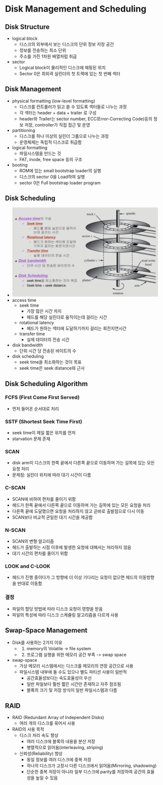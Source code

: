 # Disk Management and Scheduling
## Disk Structure
- logical block
  - 디스크의 외부에서 보는 디스크의 단위 정보 저장 공간
  - 정보를 전송하는 최소 단위
  - 주소를 가진 1차원 배열처럼 취급
- sector
  - Logical block이 물리적인 디스크에 매핑된 위치
  - Sector 0은 최외곽 실린더의 첫 트랙에 있는 첫 번째 섹터

## Disk Management
- physical formatting (low-level formatting)
  - 디스크를 컨트롤러가 읽고 쓸 수 있도록 섹터들로 나누는 과정
  - 각 섹터는 header + data + trailer 로 구성
  - header와 Trailer는 sector number, ECC(Error-Correcting Code)등의 정보 저장, controller가 직접 접근 및 운영
- partitioning
  - 디스크를 하나 이상의 실린더 그룹으로 나누는 과정
  - 운영체제는 독립적 디스크로 취급함
- logical formatting
  - 파일시스템을 만드는 것
  - FAT, inode, free space 등의 구조
- booting
  - ROM에 있는 small bootstrap loader의 실행
  - 디스크의 sector 0을 Load하여 실행
  - sector 0은 Full bootstrap loader program

## Disk Scheduling
- ![fig1](./img/12-Fig1.png)
- access time
  - seek time
    - 가장 많은 시간 차지
    - 헤드를 해당 실린더로 움직이는데 걸리는 시간
  - rotational latency
    - 헤드가 원하는 섹터에 도달하기까지 걸리는 회전지연시간
  - transfer time
    - 실제 데이터의 전송 시간
- disk bandwidth
  - 단위 시간 당 전송된 바이트의 수
- disk scheduling
  - seek time을 최소화하는 것이 목표
  - seek time은 seek distance와 근사

## Disk Scheduling Algorithm
### FCFS (First Come First Served)
- 먼저 들어온 순서대로 처리

### SSTF (Shortest Seek Time First)
- seek time이 제일 짧은 위치를 먼저
- starvation 문제 존재

### SCAN
- disk arm이 디스크의 한쪽 끝에서 다른쪽 끝으로 이동하며 가는 길목에 있는 모든 요청 처리
- 문제점: 실린더 위치에 따라 대기 시간이 다름

### C-SCAN
- SCAN에 비하여 편차를 줄이기 위함
- 헤드가 한쪽 끝에서 다른쪽 끝으로 이동하며 가는 길목에 있는 모든 요청을 처리
- 다른쪽 끝에 도달했으면 요청을 처리하지 않고 곧바로 출발점으로 다시 이동
- SCAN보다 비교적 균일한 대기 시간을 제공함

### N-SCAN
- SCAN의 변형 알고리즘
- 헤드가 출발하는 시점 이후에 발생한 요청에 대해서는 처리하지 않음
- 대기 시간의 편차를 줄이기 위함

### LOOK and C-LOOK
- 헤드가 진행 중이다가 그 방향에 더 이상 기다리는 요청이 없으면 헤드의 이동방향을 반대로 이동함

### 결정
- 파일의 할당 방법에 따라 디스크 요청이 영향을 받음
- 파일의 특성에 따라 디스크 스케쥴링 알고리즘을 다르게 사용

## Swap-Space Management
- Disk를 사용하는 2가지 이유
  - 1. memory의 Volatile -> file system
  - 2. 프로그램 실행을 위한 메모리 공간 부족 -> swap space
- swap-space
  - 가상 메모리 시스템에서는 디스크를 메모리의 연장 공간으로 사용
  - 파일시스템 내부에 둘 수도 있으나 별도 파티션 사용이 일반적
    - 공간효율성보다는 속도효율성이 우선
    - 일반 파일보다 훨씬 짧은 시간만 존재하고 자주 참조됨
    - 블록의 크기 및 저장 방식이 일반 파일시스템과 다름

## RAID
- RAID (Redundant Array of Independent Disks)
  - 여러 개의 디스크를 묶어서 사용
- RAID의 사용 목적
  - 디스크 처리 속도 향상
    - 여러 디스크에 블록의 내용을 분산 저장
    - 병렬적으로 읽어옴(interleaving, striping)
  - 신뢰성(Reliability) 향상
    - 동일 정보를 여러 디스크에 중복 저장
    - 하나의 디스크가 고장시 다른 디스크에서 읽어옴(Mirroring, shadowing)
    - 단순한 중복 저장이 아니라 일부 디스크에 parity를 저장하여 공간의 효율성을 높일 수 있음